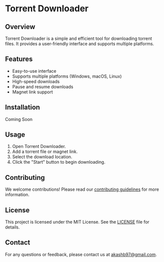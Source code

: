 
# Torrent Downloader

## Overview
Torrent Downloader is a simple and efficient tool for downloading torrent files. It provides a user-friendly interface and supports multiple platforms.

## Features
- Easy-to-use interface
- Supports multiple platforms (Windows, macOS, Linux)
- High-speed downloads
- Pause and resume downloads
- Magnet link support

## Installation
Coming Soon

## Usage
1. Open Torrent Downloader.
2. Add a torrent file or magnet link.
3. Select the download location.
4. Click the "Start" button to begin downloading.

## Contributing
We welcome contributions! Please read our [contributing guidelines](CONTRIBUTING.md) for more information.

## License
This project is licensed under the MIT License. See the [LICENSE](LICENSE) file for details.

## Contact
For any questions or feedback, please contact us at [akashb97@gmail.com](mailto:akashb97@gmail.com).

